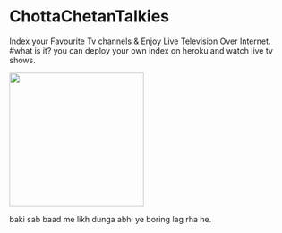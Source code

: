# ChottaChetanTalkies
Index your Favourite Tv channels &amp; Enjoy Live Television Over Internet.
#what is it?
you can deploy your own index on heroku and watch live tv shows.

<p><a href = "https://heroku.com/deploy/midnightmadwalk/ChottaChetanTalkies/master"><img src="https://www.herokucdn.com/deploy/button.svg" width="240px"></a></p>

baki sab baad me likh dunga abhi ye boring lag rha he.
